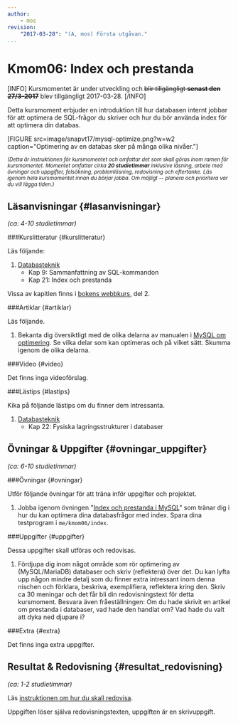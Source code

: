 ```yaml
---
author:
    - mos
revision:
    "2017-03-28": "(A, mos) Första utgåvan."
...
```

Kmom06: Index och prestanda
==================================

[INFO]
Kursmomentet är under utveckling och <strike>blir tillgängligt **senast den 27/3-2017**</strike> blev tillgängligt 2017-03-28.
[/INFO]

Detta kursmoment erbjuder en introduktion till hur databasen internt jobbar för att optimera de SQL-frågor du skriver och hur du bör använda index för att optimera din databas.

<!--more-->

[FIGURE src=image/snapvt17/mysql-optimize.png?w=w2 caption="Optimering av en databas sker på många olika nivåer."]

<small><i>(Detta är instruktionen för kursmomentet och omfattar det som skall göras inom ramen för kursmomentet. Momentet omfattar cirka **20 studietimmar** inklusive läsning, arbete med övningar och uppgifter, felsökning, problemlösning, redovisning och eftertanke. Läs igenom hela kursmomentet innan du börjar jobba. Om möjligt -- planera och prioritera var du vill lägga tiden.)</i></small>



Läsanvisningar  {#lasanvisningar}
---------------------------------

*(ca: 4-10 studietimmar)*


###Kurslitteratur  {#kurslitteratur}

Läs följande:

1. [Databasteknik](kunskap/boken-databasteknik)
    * Kap 9: Sammanfattning av SQL-kommandon
    * Kap 21: Index och prestanda

Vissa av kapitlen finns i [bokens webbkurs](http://www.databasteknik.se/webbkursen/), del 2.

<!--
Saker vi inte hanterat:

* Kap 3: Mer om datamodellering
* Kap 11: Normalformer och normalisering
* Kap 13: Säkerhet i databaser
-->



###Artiklar {#artiklar}

Läs följande.

1. Bekanta dig översiktligt med de olika delarna av manualen i [MySQL om optimering](https://dev.mysql.com/doc/refman/5.7/en/optimization.html). Se vilka delar som kan optimeras och på vilket sätt. Skumma igenom de olika delarna.



###Video  {#video}

Det finns inga videoförslag.



###Lästips {#lastips}

Kika på följande lästips om du finner dem intressanta.

1. [Databasteknik](kunskap/boken-databasteknik)
    * Kap 22: Fysiska lagringsstrukturer i databaser



Övningar & Uppgifter  {#ovningar_uppgifter}
-------------------------------------------

*(ca: 6-10 studietimmar)*



###Övningar {#ovningar}

Utför följande övningar för att träna inför uppgifter och projektet.

1. Jobba igenom övningen "[Index och prestanda i MySQL](kunskap/index-och-prestanda-i-mysql)" som tränar dig i hur du kan optimera dina databasfrågor med index. Spara dina testprogram i `me/kmom06/index`.

<!--
Artikel om hur man skriver bra SQL frågor på ett optimerat sätt.
-->


###Uppgifter {#uppgifter}

Dessa uppgifter skall utföras och redovisas.

1. Fördjupa dig inom något område som rör optimering av (MySQL/MariaDB) databaser och skriv (reflektera) över det. Du kan lyfta upp någon mindre detalj som du finner extra intressant inom denna nischen och förklara, beskriva, exemplifiera, reflektera kring den. Skriv ca 30 meningar och det får bli din redovisningstext för detta kursmoment. Besvara även fråeställningen: Om du hade skrivit en artikel om prestanda i databaser, vad hade den handlat om? Vad hade du valt att dyka ned djupare i?

<!--
Dessa uppgifter skall utföras och redovisas.

1. Gör uppgiften "Snabba upp en databas". Både index och optimera frågor.

Potentiell som en lab (mot MySQL)?

-->



###Extra {#extra}

Det finns inga extra uppgifter.



Resultat & Redovisning  {#resultat_redovisning}
-----------------------------------------------

*(ca: 1-2 studietimmar)*

Läs [instruktionen om hur du skall redovisa](kurser/dbjs/redovisa).

Uppgiften löser själva redovisningstexten, uppgiften är en skrivuppgift.

<!--
Se till att följande frågor besvaras i redovisningstexten.

* Gick det bra att jobba igenom artikeln om index, fick du förståelse för 
-->
